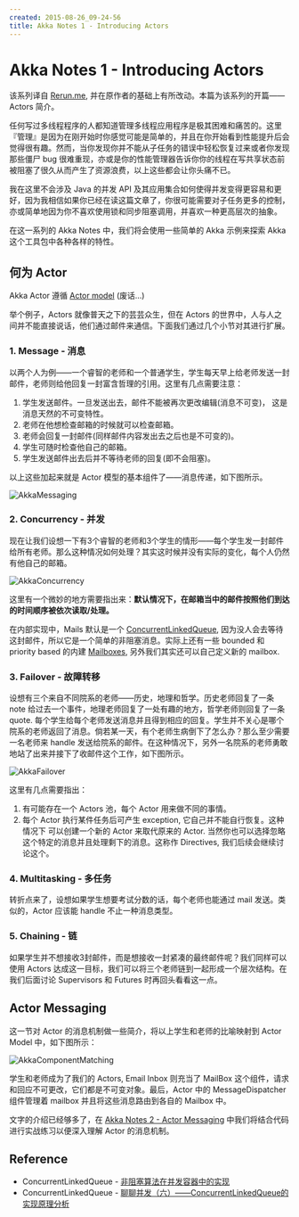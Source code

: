 ```yaml
---
created: 2015-08-26_09-24-56
title: Akka Notes 1 - Introducing Actors
---
```


# Akka Notes 1 - Introducing Actors

该系列译自 [Rerun.me](http://rerun.me/), 并在原作者的基础上有所改动。本篇为该系列的开篇—— Actors 简介。

任何写过多线程程序的人都知道管理多线程应用程序是极其困难和痛苦的。这里『管理』是因为在刚开始时你感觉可能是简单的，并且在你开始看到性能提升后会觉得很有趣。然而，当你发现你并不能从子任务的错误中轻松恢复过来或者你发现那些僵尸 bug 很难重现，亦或是你的性能管理器告诉你你的线程在写共享状态前被阻塞了很久从而产生了资源浪费，以上这些都会让你头痛不已。

我在这里不会涉及 Java 的并发 API 及其应用集合如何使得并发变得更容易和更好，因为我相信如果你已经在读这篇文章了，你很可能需要对子任务更多的控制，亦或简单地因为你不喜欢使用锁和同步阻塞调用，并喜欢一种更高层次的抽象。

在这一系列的 Akka Notes 中，我们将会使用一些简单的 Akka 示例来探索 Akka 这个工具包中各种各样的特性。

<!--more-->

## 何为 Actor

Akka Actor 遵循 [Actor model](https://en.wikipedia.org/wiki/Actor_model) (废话...)

举个例子，Actors 就像普天之下的芸芸众生，但在 Actors 的世界中，人与人之间并不能直接说话，他们通过邮件来通信。下面我们通过几个小节对其进行扩展。

### 1. Message - 消息

以两个人为例——一个睿智的老师和一个普通学生，学生每天早上给老师发送一封邮件，老师则给他回复一封富含哲理的引用。这里有几点需要注意：

1. 学生发送邮件。一旦发送出去，邮件不能被再次更改编辑(消息不可变)， 这是消息天然的不可变特性。
2. 老师在他想检查邮箱的时候就可以检查邮箱。
3. 老师会回复一封邮件(同样邮件内容发出去之后也是不可变的)。
4. 学生可随时检查他自己的邮箱。
5. 学生发送邮件出去后并不等待老师的回复(即不会阻塞)。

以上这些加起来就是 Actor 模型的基本组件了——消息传递，如下图所示。

![AkkaMessaging](http://7xojrx.com1.z0.glb.clouddn.com/images/misc/AkkaMessaging.png-q75)

<!--more-->

### 2. Concurrency - 并发

现在让我们设想一下有3个睿智的老师和3个学生的情形——每个学生发一封邮件给所有老师。那么这种情况如何处理？其实这时候并没有实际的变化，每个人仍然有他自己的邮箱。

![AkkaConcurrency](http://7xojrx.com1.z0.glb.clouddn.com/images/misc/AkkaConcurrency.png-q75)

这里有一个微妙的地方需要指出来：**默认情况下，在邮箱当中的邮件按照他们到达的时间顺序被依次读取/处理。**

在内部实现中，Mails 默认是一个 [ConcurrentLinkedQueue](http://docs.oracle.com/javase/8/docs/api/java/util/concurrent/ConcurrentLinkedQueue.html), 因为没人会去等待这封邮件，所以它是一个简单的非阻塞消息。实际上还有一些 bounded 和 priority based 的内建 [Mailboxes](http://doc.akka.io/docs/akka/snapshot/scala/mailboxes.html), 另外我们其实还可以自己定义新的 mailbox.

### 3. Failover - 故障转移

设想有三个来自不同院系的老师——历史，地理和哲学。历史老师回复了一条 note 给过去一个事件，地理老师回复了一处有趣的地方，哲学老师则回复了一条 quote. 每个学生给每个老师发送消息并且得到相应的回复。学生并不关心是哪个院系的老师返回了消息。倘若某一天，有个老师生病倒下了怎么办？那么至少需要一名老师来 handle 发送给院系的邮件。在这种情况下，另外一名院系的老师勇敢地站了出来并接下了收邮件这个工作，如下图所示。

![AkkaFailover](http://7xojrx.com1.z0.glb.clouddn.com/images/misc/AkkaFailover.png-q75)

这里有几点需要指出：

1. 有可能存在一个 Actors 池，每个 Actor 用来做不同的事情。
2. 每个 Actor 执行某件任务后可产生 exception, 它自己并不能自行恢复。这种情况下 可以创建一个新的 Actor 来取代原来的 Actor. 当然你也可以选择忽略这个特定的消息并且处理剩下的消息。这称作 Directives, 我们后续会继续讨论这个。

### 4. Multitasking - 多任务

转折点来了，设想如果学生想要考试分数的话，每个老师也能通过 mail 发送。类似的，Actor 应该能 handle 不止一种消息类型。

### 5. Chaining - 链

如果学生并不想接收3封邮件，而是想接收一封紧凑的最终邮件呢？我们同样可以使用 Actors 达成这一目标，我们可以将三个老师链到一起形成一个层次结构。在我们后面讨论 Supervisors 和 Futures 时再回头看看这一点。

## Actor Messaging

这一节对 Actor 的消息机制做一些简介，将以上学生和老师的比喻映射到 Actor Model 中，如下图所示：

![AkkaComponentMatching](http://7xojrx.com1.z0.glb.clouddn.com/images/misc/AkkaComponentMatching.png-q75)

学生和老师成为了我们的 Actors, Email Inbox 则充当了 MailBox 这个组件，请求和回应不可更改，它们都是不可变对象。最后，Actor 中的 MessageDispatcher 组件管理着 mailbox 并且将这些消息路由到各自的 Mailbox 中。

文字的介绍已经够多了，在 [Akka Notes 2 - Actor Messaging](http://blog.yuanbin.me/posts/2015/08/Akka-Notes-Actor-Messaging.html) 中我们将结合代码进行实战练习以便深入理解 Actor 的消息机制。

## Reference

- ConcurrentLinkedQueue - [非阻塞算法在并发容器中的实现](http://www.ibm.com/developerworks/cn/java/j-lo-concurrent/)
- ConcurrentLinkedQueue - [聊聊并发（六）——ConcurrentLinkedQueue的实现原理分析](http://www.infoq.com/cn/articles/ConcurrentLinkedQueue)